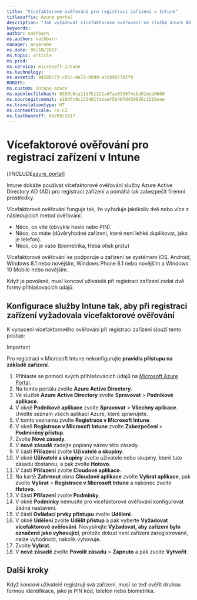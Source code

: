 ```yaml
---
title: "Vícefaktorové ověřování pro registraci zařízení v Intune"
titlesuffix: Azure portal
description: "Jak vyžadovat vícefaktorové ověřování ve službě Azure AD pro registraci zařízení"
keywords: 
author: nathbarn
ms.author: nathbarn
manager: angerobe
ms.date: 08/10/2017
ms.topic: article
ms.prod: 
ms.service: microsoft-intune
ms.technology: 
ms.assetid: 94280c73-c05c-4e72-b0dd-a7cb997782f9
ROBOTS: 
ms.custom: intune-azure
ms.openlocfilehash: 0355c6ca11d7b1221ad7aa833874eba91eea0600
ms.sourcegitcommit: e10dfc9c123401fabaaf5b487d459826c1510eae
ms.translationtype: HT
ms.contentlocale: cs-CZ
ms.lasthandoff: 09/09/2017
---
```

# <a name="multi-factor-authentication-for-intune-device-enrollments"></a>Vícefaktorové ověřování pro registraci zařízení v Intune

[!INCLUDE[azure_portal](./includes/azure_portal.md)]

Intune dokáže používat vícefaktorové ověřování služby Azure Active Directory AD (AD) pro registraci zařízení a pomáhá tak zabezpečit firemní prostředky.

Vícefaktorové ověřování funguje tak, že vyžaduje jakékoliv dvě nebo více z následujících metod ověřování:

- Něco, co víte (obvykle heslo nebo PIN).
- Něco, co máte (důvěryhodné zařízení, které není lehké duplikovat, jako je telefon).
- Něco, co je vaše (biometrika, třeba otisk prstu)

Vícefaktorové ověřování se podporuje u zařízení se systémem iOS, Android, Windows 8.1 nebo novějším, Windows Phone 8.1 nebo novějším a Windows 10 Mobile nebo novějším.

Když je povolené, musí koncoví uživatelé při registraci zařízení zadat dvě formy přihlašovacích údajů.

## <a name="configure-intune-to-require-multi-factor-authentication-at-device-enrollment"></a>Konfigurace služby Intune tak, aby při registraci zařízení vyžadovala vícefaktorové ověřování

K vynucení vícefaktorového ověřování při registraci zařízení slouží tento postup:

>[!Important]
>Pro registraci v Microsoft Intune nekonfigurujte **pravidla přístupu na základě zařízení**.

1. Přihlaste se pomocí svých přihlašovacích údajů na [Microsoft Azure Portal](https://portal.azure.com).
2. Na tomto portálu zvolte **Azure Active Directory**.
2. Ve službě **Azure Active Directory** zvolte **Spravovat** > **Podnikové aplikace**.
3. V okně **Podnikové aplikace** zvolte **Spravovat** > **Všechny aplikace**. Uvidíte seznam všech aplikací Azure, které spravujete.
3. V tomto seznamu zvolte **Registrace v Microsoft Intune**.
4. V okně **Registrace v Microsoft Intune** zvolte **Zabezpečení** > **Podmíněný přístup**.
5. Zvolte **Nové zásady**.
6. V **nové zásadě** zadejte popisný název této zásady.
7. V části **Přiřazení** zvolte **Uživatelé a skupiny**.
8. V okně **Uživatelé a skupiny** zvolte uživatele nebo skupiny, které tuto zásadu dostanou, a pak zvolte **Hotovo**.
9. V části **Přiřazení** zvolte **Cloudové aplikace**.
10. Na kartě **Zahrnout** okna **Cloudové aplikace** zvolte **Vybrat aplikace**, pak zvolte **Vybrat** > **Registrace v Microsoft Intune** a nakonec zvolte **Hotovo**.
11. V části **Přiřazení** zvolte **Podmínky**.
12. V okně **Podmínky** nemusíte pro vícefaktorové ověřování konfigurovat žádná nastavení.
13. V části **Ovládací prvky přístupu** zvolte **Udělení**.
14. V okně **Udělení** zvolte **Udělit přístup** a pak vyberte **Vyžadovat vícefaktorové ověřování**.
    Nevybírejte **Vyžadovat, aby zařízení bylo označené jako vyhovující**, protože dokud není zařízení zaregistrované, nelze vyhodnotit, nakolik vyhovuje.
15. Zvolte **Vybrat**.
16. V **nové zásadě** zvolte **Povolit zásadu** > **Zapnuto** a pak zvolte **Vytvořit**.



## <a name="next-steps"></a>Další kroky

Když koncoví uživatelé registrují svá zařízení, musí se teď ověřit druhou formou identifikace, jako je PIN kód, telefon nebo biometrika.
